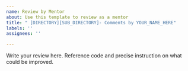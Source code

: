 ```yaml
---
name: Review by Mentor
about: Use this template to review as a mentor
title: " [DIRECTORY][SUB_DIRECTORY]- Comments by YOUR_NAME_HERE"
labels: ''
assignees: ''

---
```


Write your review here. Reference code and precise instruction on what could be improved.